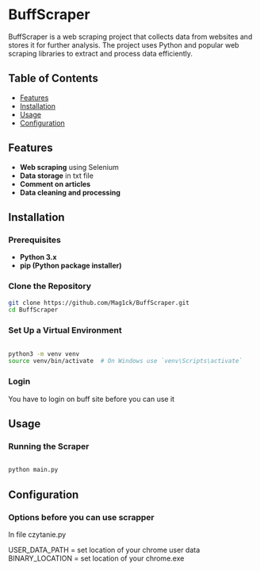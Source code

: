 # BuffScraper

BuffScraper is a web scraping project that collects data from websites and stores it for further analysis. The project uses Python and popular web scraping libraries to extract and process data efficiently.

## Table of Contents
- [Features](#features)
- [Installation](#installation)
- [Usage](#usage)
- [Configuration](#configuration)

## Features

- **Web scraping** using Selenium
- **Data storage** in txt file
- **Comment on articles**
- **Data cleaning and processing**

## Installation

### Prerequisites

- **Python 3.x**
- **pip (Python package installer)**

### Clone the Repository

```bash
git clone https://github.com/Mag1ck/BuffScraper.git
cd BuffScraper

```

### Set Up a Virtual Environment

```bash

python3 -m venv venv
source venv/bin/activate  # On Windows use `venv\Scripts\activate`

```

### Login

You have to login on buff site before you can use it

## Usage

### Running the Scraper

```bash

python main.py
```


## Configuration

### Options before you can use scrapper

In file czytanie.py

USER_DATA_PATH = set location of your chrome user data
BINARY_LOCATION = set location of your chrome.exe





